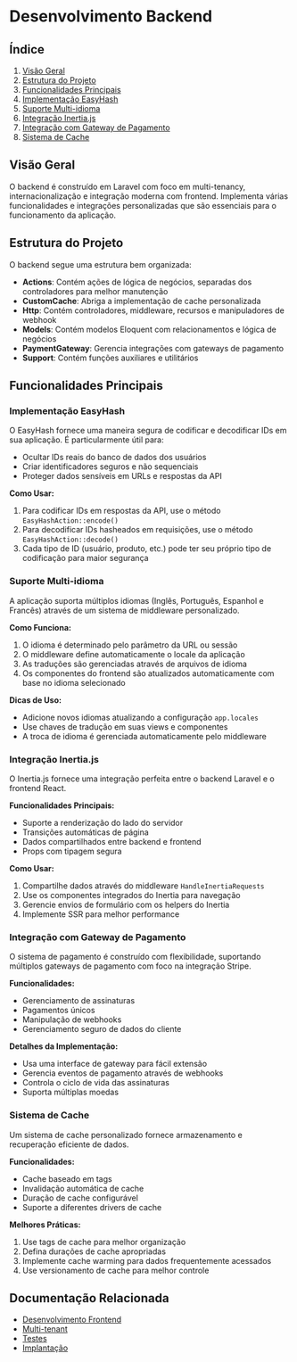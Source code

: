 # Desenvolvimento Backend

## Índice
1. [Visão Geral](#visão-geral)
2. [Estrutura do Projeto](#estrutura-do-projeto)
3. [Funcionalidades Principais](#funcionalidades-principais)
4. [Implementação EasyHash](#implementação-easyhash)
5. [Suporte Multi-idioma](#suporte-multi-idioma)
6. [Integração Inertia.js](#integração-inertiajs)
7. [Integração com Gateway de Pagamento](#integração-com-gateway-de-pagamento)
8. [Sistema de Cache](#sistema-de-cache)

## Visão Geral

O backend é construído em Laravel com foco em multi-tenancy, internacionalização e integração moderna com frontend. Implementa várias funcionalidades e integrações personalizadas que são essenciais para o funcionamento da aplicação.

## Estrutura do Projeto

O backend segue uma estrutura bem organizada:

- **Actions**: Contém ações de lógica de negócios, separadas dos controladores para melhor manutenção
- **CustomCache**: Abriga a implementação de cache personalizada
- **Http**: Contém controladores, middleware, recursos e manipuladores de webhook
- **Models**: Contém modelos Eloquent com relacionamentos e lógica de negócios
- **PaymentGateway**: Gerencia integrações com gateways de pagamento
- **Support**: Contém funções auxiliares e utilitários

## Funcionalidades Principais

### Implementação EasyHash

O EasyHash fornece uma maneira segura de codificar e decodificar IDs em sua aplicação. É particularmente útil para:

- Ocultar IDs reais do banco de dados dos usuários
- Criar identificadores seguros e não sequenciais
- Proteger dados sensíveis em URLs e respostas da API

**Como Usar:**
1. Para codificar IDs em respostas da API, use o método `EasyHashAction::encode()`
2. Para decodificar IDs hasheados em requisições, use o método `EasyHashAction::decode()`
3. Cada tipo de ID (usuário, produto, etc.) pode ter seu próprio tipo de codificação para maior segurança

### Suporte Multi-idioma

A aplicação suporta múltiplos idiomas (Inglês, Português, Espanhol e Francês) através de um sistema de middleware personalizado.

**Como Funciona:**
1. O idioma é determinado pelo parâmetro da URL ou sessão
2. O middleware define automaticamente o locale da aplicação
3. As traduções são gerenciadas através de arquivos de idioma
4. Os componentes do frontend são atualizados automaticamente com base no idioma selecionado

**Dicas de Uso:**
- Adicione novos idiomas atualizando a configuração `app.locales`
- Use chaves de tradução em suas views e componentes
- A troca de idioma é gerenciada automaticamente pelo middleware

### Integração Inertia.js

O Inertia.js fornece uma integração perfeita entre o backend Laravel e o frontend React.

**Funcionalidades Principais:**
- Suporte a renderização do lado do servidor
- Transições automáticas de página
- Dados compartilhados entre backend e frontend
- Props com tipagem segura

**Como Usar:**
1. Compartilhe dados através do middleware `HandleInertiaRequests`
2. Use os componentes integrados do Inertia para navegação
3. Gerencie envios de formulário com os helpers do Inertia
4. Implemente SSR para melhor performance

### Integração com Gateway de Pagamento

O sistema de pagamento é construído com flexibilidade, suportando múltiplos gateways de pagamento com foco na integração Stripe.

**Funcionalidades:**
- Gerenciamento de assinaturas
- Pagamentos únicos
- Manipulação de webhooks
- Gerenciamento seguro de dados do cliente

**Detalhes da Implementação:**
- Usa uma interface de gateway para fácil extensão
- Gerencia eventos de pagamento através de webhooks
- Controla o ciclo de vida das assinaturas
- Suporta múltiplas moedas

### Sistema de Cache

Um sistema de cache personalizado fornece armazenamento e recuperação eficiente de dados.

**Funcionalidades:**
- Cache baseado em tags
- Invalidação automática de cache
- Duração de cache configurável
- Suporte a diferentes drivers de cache

**Melhores Práticas:**
1. Use tags de cache para melhor organização
2. Defina durações de cache apropriadas
3. Implemente cache warming para dados frequentemente acessados
4. Use versionamento de cache para melhor controle

## Documentação Relacionada

- [Desenvolvimento Frontend](05-frontend.md)
- [Multi-tenant](03-multi-tenant.md)
- [Testes](07-testes.md)
- [Implantação](08-implantacao.md) 
